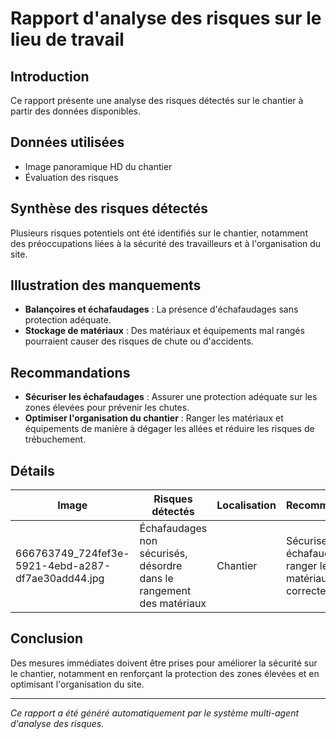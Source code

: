 # Rapport d'analyse des risques sur le lieu de travail

## Introduction
Ce rapport présente une analyse des risques détectés sur le chantier à partir des données disponibles.

## Données utilisées
- Image panoramique HD du chantier
- Évaluation des risques

## Synthèse des risques détectés
Plusieurs risques potentiels ont été identifiés sur le chantier, notamment des préoccupations liées à la sécurité des travailleurs et à l'organisation du site.

## Illustration des manquements
- **Balançoires et échafaudages** : La présence d'échafaudages sans protection adéquate.
- **Stockage de matériaux** : Des matériaux et équipements mal rangés pourraient causer des risques de chute ou d'accidents.

## Recommandations
- **Sécuriser les échafaudages** : Assurer une protection adéquate sur les zones élevées pour prévenir les chutes.
- **Optimiser l'organisation du chantier** : Ranger les matériaux et équipements de manière à dégager les allées et réduire les risques de trébuchement.

## Détails
| Image                                       | Risques détectés                       | Localisation       | Recommandations                      |
|---------------------------------------------|---------------------------------------|--------------------|--------------------------------------|
| 666763749_724fef3e-5921-4ebd-a287-df7ae30add44.jpg | Échafaudages non sécurisés, désordre dans le rangement des matériaux | Chantier            | Sécuriser les échafaudages, ranger les matériaux correctement |

## Conclusion
Des mesures immédiates doivent être prises pour améliorer la sécurité sur le chantier, notamment en renforçant la protection des zones élevées et en optimisant l'organisation du site.

---
*Ce rapport a été généré automatiquement par le système multi-agent d'analyse des risques.*